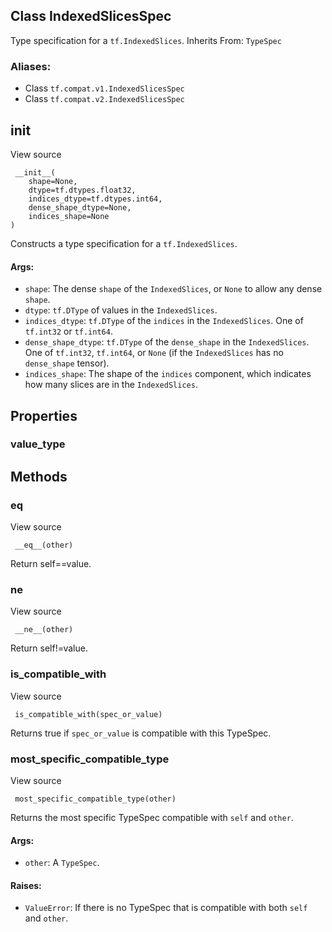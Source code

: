 ## Class IndexedSlicesSpec
Type specification for a `tf.IndexedSlices`.
Inherits From: `TypeSpec`
### Aliases:
- Class `tf.compat.v1.IndexedSlicesSpec`
- Class `tf.compat.v2.IndexedSlicesSpec`
## __init__
View source

```
 __init__(
    shape=None,
    dtype=tf.dtypes.float32,
    indices_dtype=tf.dtypes.int64,
    dense_shape_dtype=None,
    indices_shape=None
)
```
Constructs a type specification for a `tf.IndexedSlices`.
#### Args:
- `shape`: The dense `shape` of the `IndexedSlices`, or `None` to allow any dense `shape`.
- `dtype`: `tf.DType` of values in the `IndexedSlices`.
- `indices_dtype`: `tf.DType` of the `indices` in the `IndexedSlices`. One of `tf.int32` or `tf.int64`.
- `dense_shape_dtype`: `tf.DType` of the `dense_shape` in the `IndexedSlices`. One of `tf.int32`, `tf.int64`, or `None` (if the `IndexedSlices` has no `dense_shape` tensor).
- `indices_shape`: The shape of the `indices` component, which indicates how many slices are in the `IndexedSlices`.
## Properties
### value_type
## Methods
### __eq__
View source

```
 __eq__(other)
```
Return self==value.
### __ne__
View source

```
 __ne__(other)
```
Return self!=value.
### is_compatible_with
View source

```
 is_compatible_with(spec_or_value)
```
Returns true if `spec_or_value` is compatible with this TypeSpec.
### most_specific_compatible_type
View source

```
 most_specific_compatible_type(other)
```
Returns the most specific TypeSpec compatible with `self` and `other`.
#### Args:
- `other`: A `TypeSpec`.
#### Raises:
- `ValueError`: If there is no TypeSpec that is compatible with both `self` and `other`.
